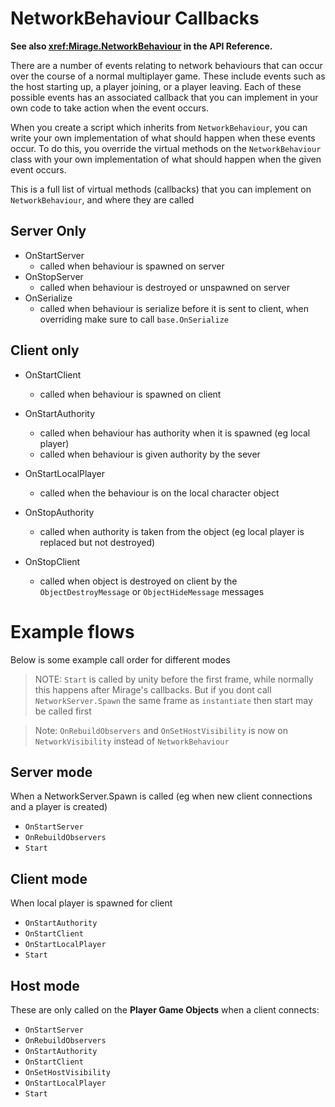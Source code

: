 <!-- todo -->

# NetworkBehaviour Callbacks

**See also <xref:Mirage.NetworkBehaviour> in the API Reference.**

There are a number of events relating to network behaviours that can occur over the course of a normal multiplayer game. These include events such as the host starting up, a player joining, or a player leaving. Each of these possible events has an associated callback that you can implement in your own code to take action when the event occurs.

When you create a script which inherits from `NetworkBehaviour`, you can write your own implementation of what should happen when these events occur. To do this, you override the virtual methods on the `NetworkBehaviour` class with your own implementation of what should happen when the given event occurs.

This is a full list of virtual methods (callbacks) that you can implement on `NetworkBehaviour`, and where they are called

## Server Only

- OnStartServer
    - called when behaviour is spawned on server
- OnStopServer
    - called when behaviour is destroyed or unspawned on server
- OnSerialize
    - called when behaviour is serialize before it is sent to client, when overriding make sure to call `base.OnSerialize`

## Client only

- OnStartClient
    - called when behaviour is spawned on client 
- OnStartAuthority
    - called when behaviour has authority when it is spawned (eg local player)
    - called when behaviour is given authority by the sever
- OnStartLocalPlayer
    - called when the behaviour is on the local character object

- OnStopAuthority
    - called when authority is taken from the object (eg local player is replaced but not destroyed)
- OnStopClient
    - called when object is destroyed on client by the `ObjectDestroyMessage` or `ObjectHideMessage` messages


# Example flows 

Below is some example call order for different modes

> NOTE: `Start` is called by unity before the first frame, while normally this happens after Mirage's callbacks. But if you dont call ` NetworkServer.Spawn` the same frame as `instantiate` then start may be called first

> Note: `OnRebuildObservers` and `OnSetHostVisibility` is now on `NetworkVisibility` instead of `NetworkBehaviour`

## Server mode

When a NetworkServer.Spawn is called (eg when new client connections and a player is created)
-   `OnStartServer`
-   `OnRebuildObservers`
-   `Start`

## Client mode

When local player is spawned for client
-   `OnStartAuthority`
-   `OnStartClient`
-   `OnStartLocalPlayer`
-   `Start`

## Host mode

These are only called on the **Player Game Objects** when a client connects:
-   `OnStartServer`
-   `OnRebuildObservers`
-   `OnStartAuthority`
-   `OnStartClient`
-   `OnSetHostVisibility`
-   `OnStartLocalPlayer`
-   `Start` 
